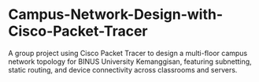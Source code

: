 # Campus-Network-Design-with-Cisco-Packet-Tracer
A group project using Cisco Packet Tracer to design a multi-floor campus network topology for BINUS University Kemanggisan, featuring subnetting, static routing, and device connectivity across classrooms and servers.
